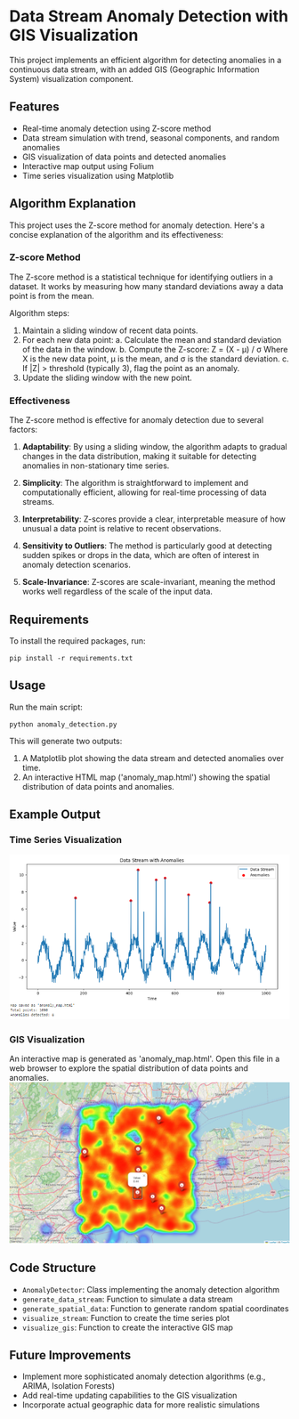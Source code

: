 # Data Stream Anomaly Detection with GIS Visualization

This project implements an efficient algorithm for detecting anomalies in a continuous data stream, with an added GIS (Geographic Information System) visualization component.

## Features

- Real-time anomaly detection using Z-score method
- Data stream simulation with trend, seasonal components, and random anomalies
- GIS visualization of data points and detected anomalies
- Interactive map output using Folium
- Time series visualization using Matplotlib
## Algorithm Explanation

This project uses the Z-score method for anomaly detection. Here's a concise explanation of the algorithm and its effectiveness:

### Z-score Method

The Z-score method is a statistical technique for identifying outliers in a dataset. It works by measuring how many standard deviations away a data point is from the mean.

Algorithm steps:
1. Maintain a sliding window of recent data points.
2. For each new data point:
   a. Calculate the mean and standard deviation of the data in the window.
   b. Compute the Z-score: Z = (X - μ) / σ
      Where X is the new data point, μ is the mean, and σ is the standard deviation.
   c. If |Z| > threshold (typically 3), flag the point as an anomaly.
3. Update the sliding window with the new point.

### Effectiveness

The Z-score method is effective for anomaly detection due to several factors:

1. **Adaptability**: By using a sliding window, the algorithm adapts to gradual changes in the data distribution, making it suitable for detecting anomalies in non-stationary time series.

2. **Simplicity**: The algorithm is straightforward to implement and computationally efficient, allowing for real-time processing of data streams.

3. **Interpretability**: Z-scores provide a clear, interpretable measure of how unusual a data point is relative to recent observations.

4. **Sensitivity to Outliers**: The method is particularly good at detecting sudden spikes or drops in the data, which are often of interest in anomaly detection scenarios.

5. **Scale-Invariance**: Z-scores are scale-invariant, meaning the method works well regardless of the scale of the input data.
   
## Requirements

To install the required packages, run:

```
pip install -r requirements.txt
```

## Usage

Run the main script:

```
python anomaly_detection.py
```

This will generate two outputs:
1. A Matplotlib plot showing the data stream and detected anomalies over time.
2. An interactive HTML map ('anomaly_map.html') showing the spatial distribution of data points and anomalies.

## Example Output

### Time Series Visualization
![Time Series Plot](Output.png)

### GIS Visualization
An interactive map is generated as 'anomaly_map.html'. Open this file in a web browser to explore the spatial distribution of data points and anomalies.
![Map Visualization](Map_Output.png)

## Code Structure

- `AnomalyDetector`: Class implementing the anomaly detection algorithm
- `generate_data_stream`: Function to simulate a data stream
- `generate_spatial_data`: Function to generate random spatial coordinates
- `visualize_stream`: Function to create the time series plot
- `visualize_gis`: Function to create the interactive GIS map

## Future Improvements

- Implement more sophisticated anomaly detection algorithms (e.g., ARIMA, Isolation Forests)
- Add real-time updating capabilities to the GIS visualization
- Incorporate actual geographic data for more realistic simulations
